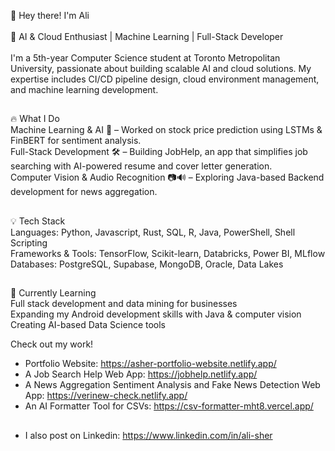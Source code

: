 👋 Hey there! I'm Ali\
\
🚀 AI & Cloud Enthusiast | Machine Learning | Full-Stack Developer\
\
I'm a 5th-year Computer Science student at Toronto Metropolitan University, passionate about building scalable AI and cloud solutions. My expertise includes CI/CD pipeline design, cloud environment management, and machine learning development.
##
🔥 What I Do\
Machine Learning & AI 🤖 – Worked on stock price prediction using LSTMs & FinBERT for sentiment analysis.\
Full-Stack Development 🛠️ – Building JobHelp, an app that simplifies job searching with AI-powered resume and cover letter generation.\
Computer Vision & Audio Recognition 📷🔊 – Exploring Java-based Backend development for news aggregation.
##
💡 Tech Stack\
Languages: Python, Javascript, Rust, SQL, R, Java, PowerShell, Shell Scripting\
Frameworks & Tools: TensorFlow, Scikit-learn, Databricks, Power BI, MLflow\
Databases: PostgreSQL, Supabase, MongoDB, Oracle, Data Lakes
##
🌱 Currently Learning\
Full stack development and data mining for businesses\
Expanding my Android development skills with Java & computer vision\
Creating AI-based Data Science tools

Check out my work!
- Portfolio Website: https://asher-portfolio-website.netlify.app/
- A Job Search Help Web App: https://jobhelp.netlify.app/
- A News Aggregation Sentiment Analysis and Fake News Detection Web App: https://verinew-check.netlify.app/
- An AI Formatter Tool for CSVs: https://csv-formatter-mht8.vercel.app/
##
- I also post on Linkedin: https://www.linkedin.com/in/ali-sher
